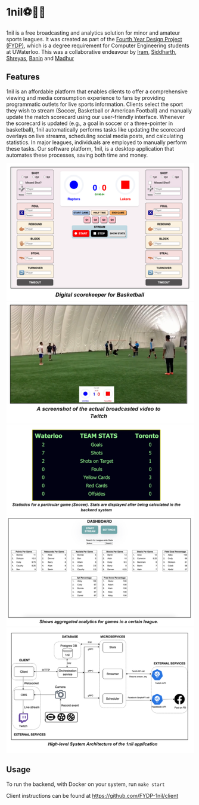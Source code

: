 # 1nil⚽🏀🏈

1nil is a free broadcasting and analytics solution for minor and amateur sports leagues. It was created as part of the [Fourth Year Design Project (FYDP)](https://www.eng.uwaterloo.ca/2023-capstone-design/electrical-computer/), which is a degree requirement for Computer Engineering students at UWaterloo. This was a collaborative endeavour by [Iram](https://github.com/KnotScientific), [Siddharth](https://github.com/sid42), [Shreyas](https://github.com/Shreyas15srivatsa), [Banin](https://github.com/babrar) and [Madhur](https://github.com/madhur4444) 

## Features 
1nil is an affordable platform that enables clients to offer a comprehensive viewing and media consumption experience to fans by providing programmatic outlets for live sports information. Clients select the sport they wish to stream (Soccer, Basketball or American Football) and manually update the match scorecard using our user-friendly interface. Whenever the scorecard is updated (e.g., a goal in soccer or a three-pointer in basketball), 1nil automatically performs tasks like updating the scorecard overlays on live streams, scheduling social media posts, and calculating statistics. In major leagues, individuals are employed to manually perform these tasks. Our software platform, 1nil, is a desktop application that automates these processes, saving both time and money.

![basketball](docs/basketball.png)
![soccer game](docs/screen.png)
![game stats](docs/game-stats.png)
![league stats](docs/league-stats.png)
![arch](docs/arch.png)

## Usage

To run the backend, with Docker on your system, run `make start`

Client instructions can be found at https://github.com/FYDP-1nil/client